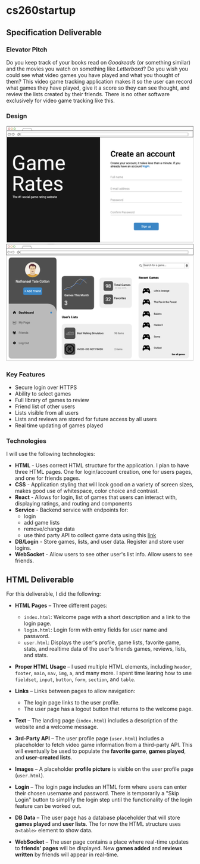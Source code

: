 # cs260startup
## Specification Deliverable

### Elevator Pitch
Do you keep track of your books read on *Goodreads* (or something similar) and the movies you watch on something like *Letterboxd*? Do you wish you could see what video games you have played and what you thought of them? This video game tracking application makes it so the user can record what games they have played, give it a score so they can see thought, and review the lists created by their friends. There is no other software exclusively for video game tracking like this.

### Design
![mockup_startup_02.png](https://github.com/kilom3ters/cs260startup/blob/main/mockup_startup_02.png)
![mockup_startup_01.png](https://github.com/kilom3ters/cs260startup/blob/main/mockup_startup_01.png)


### Key Features
- Secure login over HTTPS
- Ability to select games
- Full library of games to review
- Friend list of other users
- Lists visible from all users
- Lists and reviews are stored for future access by all users
- Real time updating of games played

### Technologies
I will use the following technologies:
- **HTML** - Uses correct HTML structure for the application. I plan to have three HTML pages. One for login/account creation, one for users pages, and one for friends pages.
- **CSS** - Application styling that will look good on a variety of screen sizes, makes good use of whitespace, color choice and contrast.
- **React** - Allows for login, list of games that users can interact with, displaying ratings, and routing and components
- **Service** - Backend service with endpoints for:
    - login
    - add game lists
    - remove/change data
    - use third party API to collect game data using this [link](https://www.igdb.com/api)
- **DB/Login** - Store games, lists, and user data. Register and store user logins.
- **WebSocket** - Allow users to see other user's list info. Allow users to see friends.

## HTML Deliverable

For this deliverable, I did the following:

- **HTML Pages** – Three different pages:  
  - `index.html`: Welcome page with a short description and a link to the login page.  
  - `login.html`: Login form with entry fields for user name and password.  
  - `user.html`: Displays the user's profile, game lists, favorite game, stats, and realtime data of the user's friends games, reviews, lists, and stats.

- **Proper HTML Usage** – I used multiple HTML elements, including `header`, `footer`, `main`, `nav`, `img`, `a`, and many more. I spent time learing how to use `fieldset`, `input`, `button`, `form`, `section`, and `table`.

- **Links** – Links between pages to allow navigation:  
  - The login page links to the user profile.  
  - The user page has a logout button that returns to the welcome page.  

- **Text** – The landing page (`index.html`) includes a description of the website and a welcome message.  

- **3rd-Party API** – The user profile page (`user.html`) includes a placeholder to fetch video game information from a third-party API. This will eventually be used to populate the **favorite game**, **games played**, and **user-created lists**.  

- **Images** – A placeholder **profile picture** is visible on the user profile page (`user.html`).  

- **Login** – The login page includes an HTML form where users can enter their chosen username and password. There is temporarily a "Skip Login" button to simplify the login step until the functionality of the login feature can be worked out.

- **DB Data** – The user page has a database placeholder that will store **games played** and **user lists**. The for now the HTML structure uses a`<table>` element to show data.  

- **WebSocket** – The user page contains a place where real-time updates to **friends' pages** will be displayed. New **games added** and **reviews written** by friends will appear in real-time.  
